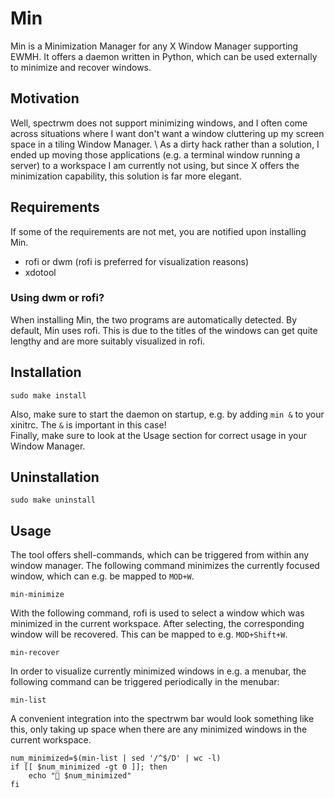 # Min

Min is a Minimization Manager for any X Window Manager supporting EWMH.
It offers a daemon written in Python, which can be used externally to minimize and recover windows.

## Motivation
Well, spectrwm does not support minimizing windows, and I often come across situations where I want don't want a window cluttering up my screen space in a tiling Window Manager. \ 
As a dirty hack rather than a solution, I ended up moving those applications (e.g. a terminal window running a server) to a workspace I am currently not using, but since X offers the minimization capability, this solution is far more elegant.

## Requirements
If some of the requirements are not met, you are notified upon installing Min.

- rofi or dwm (rofi is preferred for visualization reasons)
- xdotool

### Using dwm or rofi?
When installing Min, the two programs are automatically detected.
By default, Min uses rofi.
This is due to the titles of the windows can get quite lengthy and are more suitably visualized in rofi.

## Installation
```shell
sudo make install
```
Also, make sure to start the daemon on startup, e.g. by adding `min &` to your xinitrc.
The `&` is important in this case! \
Finally, make sure to look at the Usage section for correct usage in your Window Manager.

## Uninstallation
```shell
sudo make uninstall
```

## Usage

The tool offers shell-commands, which can be triggered from within any window manager.
The following command minimizes the currently focused window, which can e.g. be mapped to `MOD+W`.
```shell
min-minimize
```
With the following command, rofi is used to select a window which was minimized in the current workspace.
After selecting, the corresponding window will be recovered. This can be mapped to e.g. `MOD+Shift+W`.
```shell
min-recover
```
In order to visualize currently minimized windows in e.g. a menubar, the following command can be triggered periodically in the menubar:
```shell
min-list
```
A convenient integration into the spectrwm bar would look something like this, only taking up space when there are any minimized windows in the current workspace.
```shell
num_minimized=$(min-list | sed '/^$/D' | wc -l)
if [[ $num_minimized -gt 0 ]]; then
    echo " $num_minimized"
fi
```
